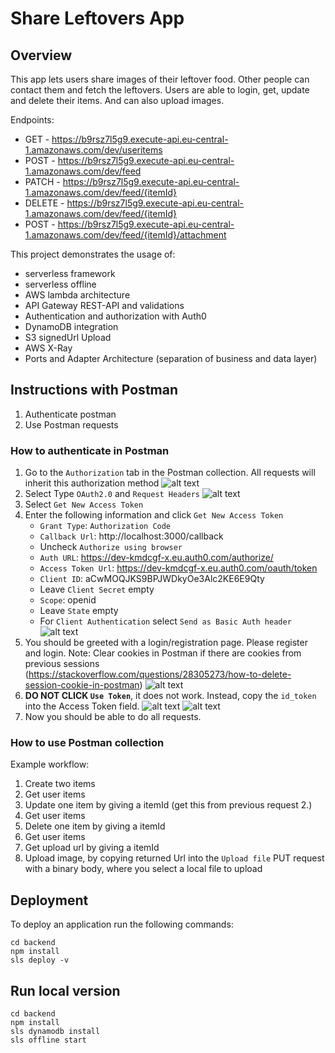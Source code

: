 # Share Leftovers App

## Overview

This app lets users share images of their leftover food. Other people can contact them and fetch the leftovers.
Users are able to login, get, update and delete their items. And can also upload images.

Endpoints:
- GET - https://b9rsz7l5g9.execute-api.eu-central-1.amazonaws.com/dev/useritems
- POST - https://b9rsz7l5g9.execute-api.eu-central-1.amazonaws.com/dev/feed
- PATCH - https://b9rsz7l5g9.execute-api.eu-central-1.amazonaws.com/dev/feed/{itemId}
- DELETE - https://b9rsz7l5g9.execute-api.eu-central-1.amazonaws.com/dev/feed/{itemId}
- POST - https://b9rsz7l5g9.execute-api.eu-central-1.amazonaws.com/dev/feed/{itemId}/attachment

This project demonstrates the usage of:
- serverless framework
- serverless offline 
- AWS lambda architecture
- API Gateway REST-API and validations
- Authentication and authorization with Auth0
- DynamoDB integration
- S3 signedUrl Upload
- AWS X-Ray
- Ports and Adapter Architecture (separation of business and data layer)

## Instructions with Postman

1. Authenticate postman
2. Use Postman requests

### How to authenticate in Postman

1. Go to the `Authorization` tab in the Postman collection. All requests will inherit this authorization method
![alt text](./docs/auth_instructions_5.png)
2. Select Type `OAuth2.0` and `Request Headers`
![alt text](./docs/auth_instructions_0.png)
3. Select `Get New Access Token`
4. Enter the following information and click `Get New Access Token`
    - `Grant Type`: `Authorization Code`
    - `Callback Url`: http://localhost:3000/callback
    - Uncheck `Authorize using browser`
    - `Auth URL`: https://dev-kmdcgf-x.eu.auth0.com/authorize/
    - `Access Token Url`: https://dev-kmdcgf-x.eu.auth0.com/oauth/token
    - `Client ID`: aCwMOQJKS9BPJWDkyOe3Alc2KE6E9Qty
    - Leave `Client Secret` empty
    - `Scope`: openid
    - Leave `State` empty
    - For `Client Authentication` select `Send as Basic Auth header`
![alt text](./docs/auth_instructions_1.png)
5. You should be greeted with a login/registration page. Please register and login. Note: Clear cookies in Postman if there are cookies from previous sessions (https://stackoverflow.com/questions/28305273/how-to-delete-session-cookie-in-postman)
![alt text](./docs/auth_instructions_4.png)
7. **DO NOT CLICK `Use Token`**, it does not work. Instead, copy the `id_token` into the Access Token field.
![alt text](./docs/auth_instructions_2.png)
![alt text](./docs/auth_instructions_3.png)
8. Now you should be able to do all requests.

### How to use Postman collection

Example workflow:
1. Create two items
2. Get user items
3. Update one item by giving a itemId (get this from previous request 2.)
4. Get user items
5. Delete one item by giving a itemId
6. Get user items
7. Get upload url by giving a itemId
8. Upload image, by copying returned Url into the `Upload file` PUT request with a binary body, where you select a local file to upload




## Deployment
To deploy an application run the following commands:

```
cd backend
npm install
sls deploy -v
```

## Run local version
```
cd backend
npm install
sls dynamodb install
sls offline start
```